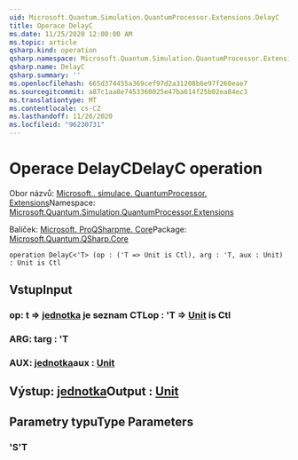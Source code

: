 ```yaml
---
uid: Microsoft.Quantum.Simulation.QuantumProcessor.Extensions.DelayC
title: Operace DelayC
ms.date: 11/25/2020 12:00:00 AM
ms.topic: article
qsharp.kind: operation
qsharp.namespace: Microsoft.Quantum.Simulation.QuantumProcessor.Extensions
qsharp.name: DelayC
qsharp.summary: ''
ms.openlocfilehash: 665d374455a369cef97d2a31208b6e97f260eae7
ms.sourcegitcommit: a87c1aa8e7453360025e47ba614f25b02ea84ec3
ms.translationtype: MT
ms.contentlocale: cs-CZ
ms.lasthandoff: 11/26/2020
ms.locfileid: "96230731"
---
```

# <a name="delayc-operation"></a><span data-ttu-id="be469-102">Operace DelayC</span><span class="sxs-lookup"><span data-stu-id="be469-102">DelayC operation</span></span>

<span data-ttu-id="be469-103">Obor názvů: [Microsoft.. simulace. QuantumProcessor. Extensions](xref:Microsoft.Quantum.Simulation.QuantumProcessor.Extensions)</span><span class="sxs-lookup"><span data-stu-id="be469-103">Namespace: [Microsoft.Quantum.Simulation.QuantumProcessor.Extensions](xref:Microsoft.Quantum.Simulation.QuantumProcessor.Extensions)</span></span>

<span data-ttu-id="be469-104">Balíček: [Microsoft. ProQSharpme. Core](https://nuget.org/packages/Microsoft.Quantum.QSharp.Core)</span><span class="sxs-lookup"><span data-stu-id="be469-104">Package: [Microsoft.Quantum.QSharp.Core](https://nuget.org/packages/Microsoft.Quantum.QSharp.Core)</span></span>




```qsharp
operation DelayC<'T> (op : ('T => Unit is Ctl), arg : 'T, aux : Unit) : Unit is Ctl
```


## <a name="input"></a><span data-ttu-id="be469-105">Vstup</span><span class="sxs-lookup"><span data-stu-id="be469-105">Input</span></span>

### <a name="op--t--unit--is-ctl"></a><span data-ttu-id="be469-106">op: t => [jednotka](xref:microsoft.quantum.lang-ref.unit)  je seznam CTL</span><span class="sxs-lookup"><span data-stu-id="be469-106">op : 'T => [Unit](xref:microsoft.quantum.lang-ref.unit)  is Ctl</span></span>




### <a name="arg--t"></a><span data-ttu-id="be469-107">ARG: t</span><span class="sxs-lookup"><span data-stu-id="be469-107">arg : 'T</span></span>




### <a name="aux--unit"></a><span data-ttu-id="be469-108">AUX: [jednotka](xref:microsoft.quantum.lang-ref.unit)</span><span class="sxs-lookup"><span data-stu-id="be469-108">aux : [Unit](xref:microsoft.quantum.lang-ref.unit)</span></span>





## <a name="output--unit"></a><span data-ttu-id="be469-109">Výstup: [jednotka](xref:microsoft.quantum.lang-ref.unit)</span><span class="sxs-lookup"><span data-stu-id="be469-109">Output : [Unit](xref:microsoft.quantum.lang-ref.unit)</span></span>



## <a name="type-parameters"></a><span data-ttu-id="be469-110">Parametry typu</span><span class="sxs-lookup"><span data-stu-id="be469-110">Type Parameters</span></span>

### <a name="t"></a><span data-ttu-id="be469-111">'S</span><span class="sxs-lookup"><span data-stu-id="be469-111">'T</span></span>

